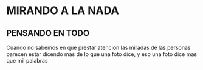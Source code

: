 <h1>MIRANDO A LA NADA</h1>
  <h2>PENSANDO EN TODO</h2>
    <p>Cuando no sabemos en que prestar atencion las miradas de las personas parecen estar dicendo mas de lo que una foto dice, y eso una foto dice mas que mil palabras</p>
